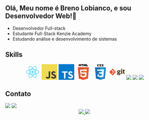 ## Olá, Meu nome é Breno Lobianco, e sou Desenvolvedor Web!👋

- Desenvolvedor Full-stack
- Estudante Full-Stack Kenzie Academy
- Estudando análise e desenvolvimento de sistemas
</div>

 ## Skills
 
<div align="center">

  <img height="50em" src="https://raw.githubusercontent.com/github/explore/80688e429a7d4ef2fca1e82350fe8e3517d3494d/topics/react/react.png"/>
   <img height="50em" src="https://raw.githubusercontent.com/github/explore/80688e429a7d4ef2fca1e82350fe8e3517d3494d/topics/javascript/javascript.png"/>
   <img height="50em" src="https://raw.githubusercontent.com/github/explore/80688e429a7d4ef2fca1e82350fe8e3517d3494d/topics/typescript/typescript.png"/> 
  <img height="50em" src="https://raw.githubusercontent.com/github/explore/80688e429a7d4ef2fca1e82350fe8e3517d3494d/topics/html/html.png"/> <img height="50em" src="https://raw.githubusercontent.com/github/explore/80688e429a7d4ef2fca1e82350fe8e3517d3494d/topics/css/css.png"/> 
  <img height="50em" src="https://raw.githubusercontent.com/github/explore/80688e429a7d4ef2fca1e82350fe8e3517d3494d/topics/git/git.png"/> <img height="50em" src="https://camo.githubusercontent.com/48c9507b62d83559dc3aef4f3951293b15ab2f5fa1029bdf6ec42f9fa062e775/68747470733a2f2f70726f66696c696e61746f722e7269736861762e6465762f736b696c6c732d6173736574732f6e6f64656a732d6f726967696e616c2d776f72646d61726b2e737667"/>
 <img height="50em" src="https://camo.githubusercontent.com/d536b9cc0c533324368535ece721f5424f28eae3ec0e6f3847408948ecacfce6/68747470733a2f2f63646e2e6a7364656c6976722e6e65742f67682f64657669636f6e732f64657669636f6e2f69636f6e732f706f737467726573716c2f706f737467726573716c2d6f726967696e616c2e737667"/>
  <img height="50em" src="https://camo.githubusercontent.com/4a89a722472199ae1b1e7871588fb806583baa35d5eccd9bc75d8a008bbd1640/68747470733a2f2f63646e2e6a7364656c6976722e6e65742f67682f64657669636f6e732f64657669636f6e2f69636f6e732f6769742f6769742d6f726967696e616c2d776f72646d61726b2e737667"/>
 
  
  
</div>

## Contato

<div margin-top="100px">
  <a href = "mailto:breno.lobianco@gmail.com"><img src="https://img.shields.io/badge/-Gmail-%23333?style=for-the-badge&logo=gmail&logoColor=white" target="_blank"></a>
  <a href="https://www.linkedin.com/in/breno-lobianco/" target="_blank"><img src="https://img.shields.io/badge/-LinkedIn-%230077B5?style=for-the-badge&logo=linkedin&logoColor=white" target="_blank"></a> 
</div>

<div align="center">
  <a href="https://github.com/brenolobianco">
  <img height="180em" src="https://github-readme-stats.vercel.app/api?username=brenolobianco&show_icons=true&theme=dracula&include_all_commits=true&count_private=true"/>
  <img height="180em" src="https://github-readme-stats.vercel.app/api/top-langs/?username=brenolobianco&layout=compact&langs_count=7&theme=dracula"/>
</div>





    
       
      
      
